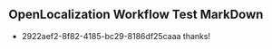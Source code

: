 ## OpenLocalization Workflow Test MarkDown
* 2922aef2-8f82-4185-bc29-8186df25caaa thanks!

<!--HONumber=Jul16_HO3-->


